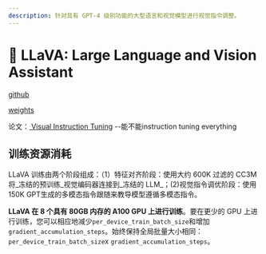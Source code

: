 ```yaml
---
description: 针对具有 GPT-4 级别功能的大型语言和视觉模型进行视觉指令调整。
---
```


# 🐐 LLaVA: Large Language and Vision Assistant

[github](https://github.com/haotian-liu/LLaVA/)

[weights](https://huggingface.co/liuhaotian)

论文：[ Visual Instruction Tuning](https://arxiv.org/abs/2304.08485) --能不能instruction tuning everything

## 训练资源消耗

LLaVA 训练由两个阶段组成：（1）特征对齐阶段：使用大约 600K 过滤的 CC3M 将_冻结的预训练_视觉编码器连接到_冻结的 LLM_；(2)视觉指令调优阶段：使用150K GPT生成的多模态指令跟随来教导模型遵循多模态指令。

**LLaVA 在 8 个具有 80GB 内存的 A100 GPU 上进行训练**。要在更少的 GPU 上进行训练，您可以相应地减少`per_device_train_batch_size`和增加`gradient_accumulation_steps`。始终保持全局批量大小相同：`per_device_train_batch_size`x `gradient_accumulation_steps`。

